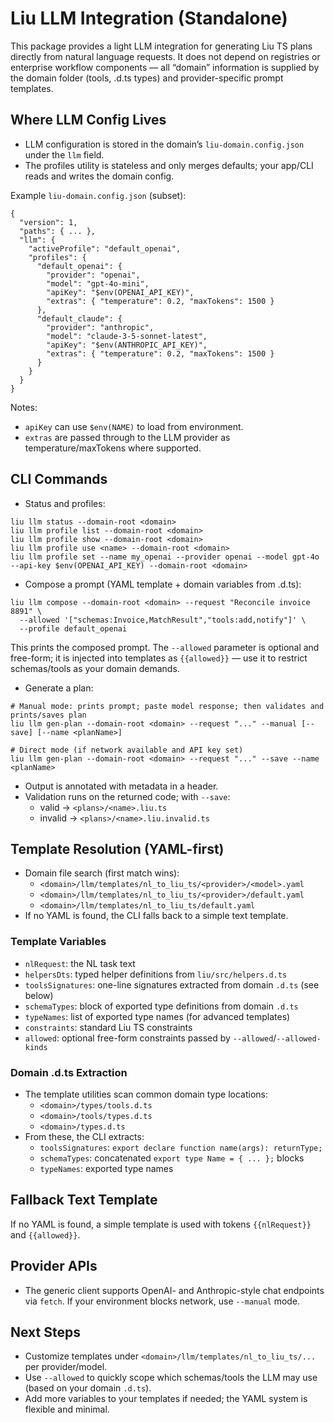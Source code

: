 # Liu LLM Integration (Standalone)

This package provides a light LLM integration for generating Liu TS plans directly from natural language requests. It does not depend on registries or enterprise workflow components — all “domain” information is supplied by the domain folder (tools, .d.ts types) and provider-specific prompt templates.

## Where LLM Config Lives

- LLM configuration is stored in the domain’s `liu-domain.config.json` under the `llm` field.
- The profiles utility is stateless and only merges defaults; your app/CLI reads and writes the domain config.

Example `liu-domain.config.json` (subset):
```
{
  "version": 1,
  "paths": { ... },
  "llm": {
    "activeProfile": "default_openai",
    "profiles": {
      "default_openai": {
        "provider": "openai",
        "model": "gpt-4o-mini",
        "apiKey": "$env(OPENAI_API_KEY)",
        "extras": { "temperature": 0.2, "maxTokens": 1500 }
      },
      "default_claude": {
        "provider": "anthropic",
        "model": "claude-3-5-sonnet-latest",
        "apiKey": "$env(ANTHROPIC_API_KEY)",
        "extras": { "temperature": 0.2, "maxTokens": 1500 }
      }
    }
  }
}
```

Notes:
- `apiKey` can use `$env(NAME)` to load from environment.
- `extras` are passed through to the LLM provider as temperature/maxTokens where supported.

## CLI Commands

- Status and profiles:
```
liu llm status --domain-root <domain>
liu llm profile list --domain-root <domain>
liu llm profile show --domain-root <domain>
liu llm profile use <name> --domain-root <domain>
liu llm profile set --name my_openai --provider openai --model gpt-4o --api-key $env(OPENAI_API_KEY) --domain-root <domain>
```

- Compose a prompt (YAML template + domain variables from .d.ts):
```
liu llm compose --domain-root <domain> --request "Reconcile invoice 8891" \
  --allowed '["schemas:Invoice,MatchResult","tools:add,notify"]' \
  --profile default_openai
```
This prints the composed prompt. The `--allowed` parameter is optional and free-form; it is injected into templates as `{{allowed}}` — use it to restrict schemas/tools as your domain demands.

- Generate a plan:
```
# Manual mode: prints prompt; paste model response; then validates and prints/saves plan
liu llm gen-plan --domain-root <domain> --request "..." --manual [--save] [--name <planName>]

# Direct mode (if network available and API key set)
liu llm gen-plan --domain-root <domain> --request "..." --save --name <planName>
```
- Output is annotated with metadata in a header.
- Validation runs on the returned code; with `--save`:
  - valid → `<plans>/<name>.liu.ts`
  - invalid → `<plans>/<name>.liu.invalid.ts`

## Template Resolution (YAML-first)

- Domain file search (first match wins):
  - `<domain>/llm/templates/nl_to_liu_ts/<provider>/<model>.yaml`
  - `<domain>/llm/templates/nl_to_liu_ts/<provider>/default.yaml`
  - `<domain>/llm/templates/nl_to_liu_ts/default.yaml`
- If no YAML is found, the CLI falls back to a simple text template.

### Template Variables
- `nlRequest`: the NL task text
- `helpersDts`: typed helper definitions from `liu/src/helpers.d.ts`
- `toolsSignatures`: one-line signatures extracted from domain `.d.ts` (see below)
- `schemaTypes`: block of exported type definitions from domain `.d.ts`
- `typeNames`: list of exported type names (for advanced templates)
- `constraints`: standard Liu TS constraints
- `allowed`: optional free-form constraints passed by `--allowed`/`--allowed-kinds`

### Domain .d.ts Extraction
- The template utilities scan common domain type locations:
  - `<domain>/types/tools.d.ts`
  - `<domain>/tools/types.d.ts`
  - `<domain>/types.d.ts`
- From these, the CLI extracts:
  - `toolsSignatures`: `export declare function name(args): returnType;`
  - `schemaTypes`: concatenated `export type Name = { ... };` blocks
  - `typeNames`: exported type names

## Fallback Text Template
If no YAML is found, a simple template is used with tokens `{{nlRequest}}` and `{{allowed}}`.

## Provider APIs
- The generic client supports OpenAI- and Anthropic-style chat endpoints via `fetch`. If your environment blocks network, use `--manual` mode.

## Next Steps
- Customize templates under `<domain>/llm/templates/nl_to_liu_ts/...` per provider/model.
- Use `--allowed` to quickly scope which schemas/tools the LLM may use (based on your domain `.d.ts`).
- Add more variables to your templates if needed; the YAML system is flexible and minimal.

